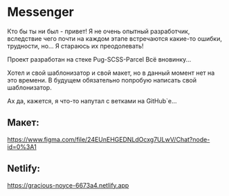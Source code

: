 # Messenger
Кто бы ты ни был - привет!
Я не очень опытный разработчик, вследствие чего почти на каждом этапе
встречаются какие-то ошибки, трудности, но... Я стараюсь их преодолевать!

Проект разработан на стеке Pug-SCSS-Parcel
Всё вновинку...

Хотел и свой шаблонизатор и свой макет, но в данный момент нет на это времени.
В будущем обязательно попробую написать свой шаблонизатор.

Ах да, кажется, я что-то напутал с ветками на GitHub`е...
## Макет:
https://www.figma.com/file/24EUnEHGEDNLdOcxg7ULwV/Chat?node-id=0%3A1

## Netlify:
https://gracious-noyce-6673a4.netlify.app

